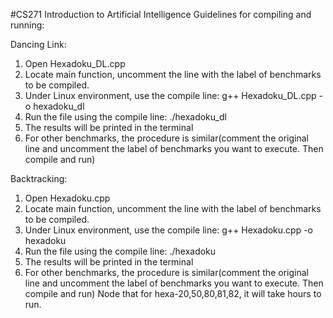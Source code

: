 #CS271 Introduction to Artificial Intelligence 
Guidelines for compiling and running:

Dancing Link:
1) Open Hexadoku_DL.cpp 
2) Locate main function, uncomment the line with the label of benchmarks to be compiled.
3) Under Linux environment, use the compile line:
	g++ Hexadoku_DL.cpp -o hexadoku_dl
4) Run the file using the compile line:
	./hexadoku_dl
5) The results will be printed in the terminal
6) For other benchmarks, the procedure is similar(comment the original line and uncomment the label of benchmarks you want to execute. Then compile and run)

Backtracking:
1) Open Hexadoku.cpp 
2) Locate main function, uncomment the line with the label of benchmarks to be compiled.
3) Under Linux environment, use the compile line:
	g++ Hexadoku.cpp -o hexadoku
4) Run the file using the compile line:
	./hexadoku
5) The results will be printed in the terminal
6) For other benchmarks, the procedure is similar(comment the original line and uncomment the label of benchmarks you want to execute. Then compile and run)
Node that for hexa-20,50,80,81,82, it will take hours to run. 
 
